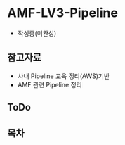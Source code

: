# AMF-LV3-Pipeline

- 작성중(미완성)

## 참고자료
- 사내 Pipeline 교육 정리(AWS)기반
- AMF 관련  Pipeline 정리

## ToDo

## 목차
```{tableofcontents}
```
